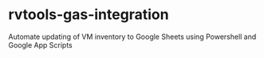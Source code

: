 # rvtools-gas-integration
Automate updating of VM inventory to Google Sheets using Powershell and Google App Scripts
